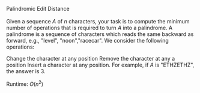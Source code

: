 Palindromic Edit Distance <br><br>
Given a sequence $A$
of $n$
characters, your task is to compute the minimum number of operations that is required to turn $A$
into a palindrome. A palindrome is a sequence of characters which reads the same backward as forward, e.g., "level", "noon","racecar". We consider the following operations:

Change the character at any position
Remove the character at any a position
Insert a character at any position.
For example, if $A$
is "ETHZETHZ", the answer is 3.

Runtime: $O(n^2)$
